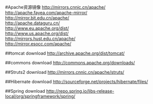 #Apache资源镜像
<http://mirrors.cnnic.cn/apache/>  
<http://apache.fayea.com/apache-mirror/>  
<http://mirror.bit.edu.cn/apache/>  
<http://apache.dataguru.cn/>  
<http://www.eu.apache.org/dist/>  
<http://www.us.apache.org/dist/>  
<http://mirrors.hust.edu.cn/apache/>  
<http://mirror.esocc.com/apache/>

##tomcat download
<http://archive.apache.org/dist/tomcat/>

##commons download
<http://commons.apache.org/downloads/>

##Struts2 download
<http://mirrors.cnnic.cn/apache/struts/>

##Hibernate download
<http://sourceforge.net/projects/hibernate/files/>

##Spring download
<http://repo.spring.io/libs-release-local/org/springframework/spring/>
